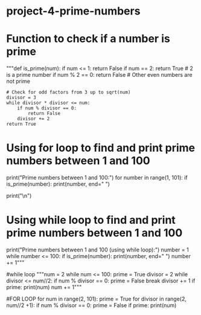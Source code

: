 # project-4-prime-numbers
# Function to check if a number is prime
"""def is_prime(num):
    if num <= 1:
        return False
    if num == 2:
        return True  # 2 is a prime number
    if num % 2 == 0:
        return False  # Other even numbers are not prime

    # Check for odd factors from 3 up to sqrt(num)
    divisor = 3
    while divisor * divisor <= num:
        if num % divisor == 0:
            return False
        divisor += 2
    return True

# Using for loop to find and print prime numbers between 1 and 100
print("Prime numbers between 1 and 100:")
for number in range(1, 101):
    if is_prime(number):
        print(number, end=" ")

print("\n")
# Using while loop to find and print prime numbers between 1 and 100
print("Prime numbers between 1 and 100 (using while loop):")
number = 1
while number <= 100:
    if is_prime(number):
        print(number, end=" ")
    number += 1"""


#while loop
"""num = 2
while num <= 100:
    prime = True
    divisor = 2
    while divisor <= num//2:
        if num % divisor == 0:
            prime = False
            break
        divisor += 1
    if prime:
        print(num)
    num += 1"""

#FOR LOOP
for num in range(2, 101):
     prime = True
     for divisor in range(2, num//2 +1):
         if num % divisor == 0:
             prime = False
     if prime:
         print(num)
